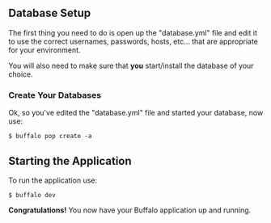 ## Database Setup

The first thing you need to do is open up the "database.yml" file and edit it to use the correct usernames, passwords, hosts, etc... that are appropriate for your environment.

You will also need to make sure that **you** start/install the database of your choice.

### Create Your Databases

Ok, so you've edited the "database.yml" file and started your database, now use:

	$ buffalo pop create -a

## Starting the Application

To run the application use:

	$ buffalo dev

**Congratulations!** You now have your Buffalo application up and running.

